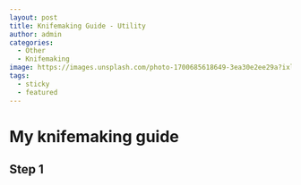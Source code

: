 ```yaml
---
layout: post
title: Knifemaking Guide - Utility
author: admin
categories:
  - Other
  - Knifemaking
image: https://images.unsplash.com/photo-1700685618649-3ea30e2ee29a?ixlib=rb-1.2.1&auto=format&fit=crop&w=750&q=80
tags:
  - sticky
  - featured
---
```

# My knifemaking guide

## Step 1

